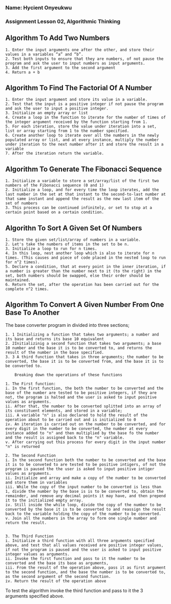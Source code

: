 ### Name: Hycient Onyeukwu
### Assignment Lesson 02, Algorithmic Thinking



## Algorithm To Add Two Numbers
    1. Enter the input arguments one after the other, and store their values in a variables “a” and “b”.
    2. Test both inputs to ensure that they are numbers, of not pause the program and ask the user to input numbers as input arguments.
    3. Add the first argument to the second argument
    4. Return a + b



## Algorithm To Find The Factorial Of A Number
    1. Enter the input argument and store its value in a variable.
    2. Test that the input is a positive integer if not pause the program and ask the user to input a positive integer.
    3. Initialize an empty array or list
    4. Create a loop in the function to iterate for the number of times of the integer argument received by the function starting from 1.
    5. For each iteration, store the value under iteration into a set, list or array starting from 1 to the number specified.
    6. Create another loop to iterate over all the numbers in the newly populated array or list, and at every instance, multiply the number under iteration to the next number after it and store the result in a variable
    7. After the iteration return the variable.


## Algorithm To Generate The Fibonacci Sequence
    1. Initialize a variable to store a set/array/list of the first two numbers of the Fibonacci sequence (0 and 1)
    2. Initialize a loop, and for every time the loop iterates, add the last number in the set at that instant to the second-to-last number at that same instant and append the result as the new last item of the set of numbers
    3. This process can be continued infinitely, or set to stop at a certain point based on a certain condition.


## Algorithn To Sort A Given Set Of Numbers
    1. Store the given set/list/array of numbers in a variable.
    2. Let's take the numbers of items in the set to be n.
    3. Initialize a loop to run for n times.
    4. In this loop, nest another loop which is also to iterate for n times. (This causes and piece of code placed in the nested loop to run for n^2 times).
    5. Declare a condition, that at every point in the inner iteration, if a number is greater than the number next to it (to the right) in the set, both numbers should be swapped, else their order should be maintained.
    6. Return the set, after the operation has been carried out for the complete n^2 times.


## Algorithm To Convert A Given Number From One Base To Another
The base converter program in divided into three sections; 

    1. 1 Initializing a function that takes two arguments; a number and its base and returns its base 10 equivalent
    2. 2Initializinig a second function that takes two arguments; a base 10 number and the base it is to be converted to, and returns the result of the number in the base specified.
    3. 3 A third function that takes in three arguments; the number to be converted, the base it is to be converted from, and the base it is to be converted to.
	
		Breaking down the operations of these functions
	
    1. The First function:
    i. In the first function, the both the number to be converted and the base of the number are tested to be positive integers, if they are not, the program is halted and the user is asked to input positive values as arguments.
    ii. After that, the number to be converted splitted into an array of its constituent elements, and stored in a variable;
    iii. A variable "n" is also declared to hold the result of the operation about to be carried out and is initialized to 0
    iv. An iteration is carried out on the number to be converted, and for every digit in the number to be converted, the number at every instance added to "n" and then multiplied by the base fo the number and the result is assigned back to the "n" variable.
    v. After carrying out this process for every digit in the input number "n" is returned
       
    2. The Second Function
    i. In the second function both the number to be converted and the base it is to be conveted to are tested to be positive intigers, of not the program is paused the the user is asked to input positive intiger values as arguments.
    ii. Initialize and array and make a copy of the number to be converted and store them in variables
    iii. While the copy of the input number to be converted is less than 1, divide the number by the base is is to be converted to, obtain the remainder, and remove any decimal points it may have, and then prepend it to the initialized empty array.
    iv. Still inside the while loop, divide the copy of the number to be converted by the base it is to be converted to and reassign the result back to the variable holding the copy of the number to be converted.
    v. Join all the numbers in the array to form one single number and return the result.
       
       
    3. The Third Function
    i. Initialize a third function with all three arguments specified above, and test that all values received are positive integer values, if not the program is paused and the user is asked to input positive integer values as arguments.
    ii. Invoke the first function and pass to it the number to be converted and the base its base as arguments,
    iii. From the result of the operation above, pass it as first argument to the second function, and the base the number is to be converted to, as the second argument of the second function.
    iv. Return the result of the operation above


To test the algorithm invoke the third function and pass to it the 3 arguments specified above.
